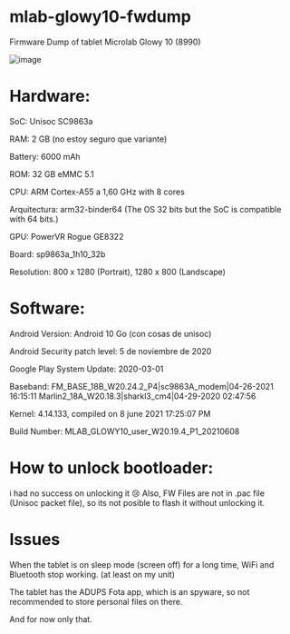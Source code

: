 # mlab-glowy10-fwdump
Firmware Dump of tablet Microlab Glowy 10 (8990)

![image](https://github.com/user-attachments/assets/aaef216d-3ab6-4422-8ced-8922966b1926)

# Hardware:
SoC: Unisoc SC9863a


RAM: 2 GB (no estoy seguro que variante)


Battery: 6000 mAh


ROM: 32 GB eMMC 5.1


CPU: ARM Cortex-A55 a 1,60 GHz with 8 cores


Arquitectura: arm32-binder64 (The OS 32 bits but the SoC is compatible with 64 bits.)


GPU: PowerVR Rogue GE8322


Board: sp9863a_1h10_32b


Resolution: 800 x 1280 (Portrait), 1280 x 800 (Landscape)



# Software:
Android Version: Android 10 Go (con cosas de unisoc)


Android Security patch level: 5 de noviembre de 2020


Google Play System Update: 2020-03-01


Baseband: FM_BASE_18B_W20.24.2_P4|sc9863A_modem|04-26-2021 16:15:11
Marlin2_18A_W20.18.3|sharkl3_cm4|04-29-2020 02:47:56


Kernel: 4.14.133, compiled on 8 june 2021 17:25:07 PM


Build Number: MLAB_GLOWY10_user_W20.19.4_P1_20210608

# How to unlock bootloader:
i had no success on unlocking it 😢
Also, FW Files are not in .pac file (Unisoc packet file), so its not posible to flash it without unlocking it.

# Issues
When the tablet is on sleep mode (screen off) for a long time, WiFi and Bluetooth stop working. (at least on my unit)

The tablet has the ADUPS Fota app, which is an spyware, so not recommended to store personal files on there.

And for now only that.
